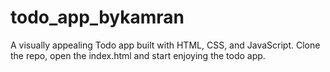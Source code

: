 # todo_app_bykamran
A visually appealing Todo app built with HTML, CSS, and JavaScript. Clone the repo, open the index.html and start enjoying the todo app.
